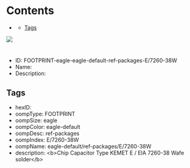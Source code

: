 



Contents
========

* [](#)
	* [Tags](#tags)
  
![][im]
# 

- ID: FOOTPRINT-eagle-eagle-default-ref-packages-E/7260-38W
- Name: 
- Description: 

## Tags

- hexID: 
- oompType: FOOTPRINT
- oompSize: eagle
- oompColor: eagle-default
- oompDesc: ref-packages
- oompIndex: E/7260-38W
- oompName: eagle-default/ref-packages/E/7260-38W
- description: &lt;b&gt;Chip Capacitor Type KEMET E / EIA 7260-38 Wafe solder&lt;/b&gt;



[im]: image.png
